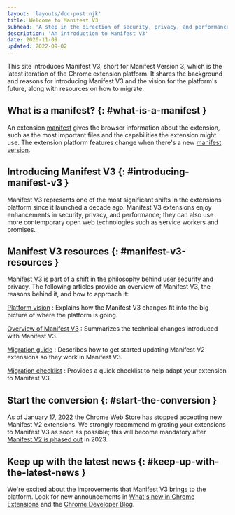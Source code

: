 ```yaml
---
layout: 'layouts/doc-post.njk'
title: Welcome to Manifest V3
subhead: 'A step in the direction of security, privacy, and performance.'
description: 'An introduction to Manifest V3'
date: 2020-11-09
updated: 2022-09-02
---
```


This site introduces Manifest V3, short for Manifest Version 3, which is the latest iteration of the Chrome extension platform. It shares the background and reasons for introducing Manifest V3 and the vision for the platform's future, along with resources on how to migrate.

## What is a manifest? {: #what-is-a-manifest }

An extension [manifest][doc-manifest] gives the browser information about the extension, such as the most important files and the capabilities the extension might use. The extension platform features change when there's a new [manifest version][manifest-version].

## Introducing Manifest V3 {: #introducing-manifest-v3 }

Manifest V3 represents one of the most significant shifts in the extensions platform since it launched a decade ago. Manifest V3 extensions enjoy enhancements in security, privacy, and performance; they can also use more contemporary open web technologies such as service workers and promises.

## Manifest V3 resources {: #manifest-v3-resources }

Manifest V3 is part of a shift in the philosophy behind user security and privacy. The following articles provide an overview of Manifest V3, the reasons behind it, and how to
approach it:

[Platform vision][mv3-platform]
: Explains how the Manifest V3 changes fit into the big picture of where the platform is going.

[Overview of Manifest V3][mv3-overview]
: Summarizes the technical changes introduced with Manifest V3.

[Migration guide][mv3-migration]
: Describes how to get started updating Manifest V2 extensions so they work in Manifest V3.

[Migration checklist][mv3-checklist]
: Provides a quick checklist to help adapt your extension to Manifest V3.

## Start the conversion {: #start-the-conversion }

As of January 17, 2022 the Chrome Web Store has stopped accepting new Manifest V2 extensions. We strongly recommend migrating your extensions to Manifest V3 as soon as possible; this will become mandatory after [Manifest V2 is phased out][mv2-sunset] in 2023.

## Keep up with the latest news {: #keep-up-with-the-latest-news }

We're excited about the improvements that Manifest V3 brings to the platform. Look for new announcements in [What's new in Chrome Extensions][doc-new] and the [Chrome Developer Blog][devs-blog].

[devs-blog]: https://developer.chrome.com/tags/extensions/
[doc-manifest]: /docs/extensions/mv3/manifest/
[doc-new]: /docs/extensions/whatsnew/
[manifest-version]: /docs/extensions/mv3/manifest/manifest_version/
[mv2-sunset]: /docs/extensions/mv3/mv2-sunset/
[mv3-checklist]: /docs/extensions/mv3/mv3-migration-checklist/
[mv3-migration]: /docs/extensions/mv3/intro/mv3-migration/
[mv3-overview]: /docs/extensions/mv3/intro/mv3-overview/
[mv3-platform]: /docs/extensions/mv3/intro/platform-vision/
